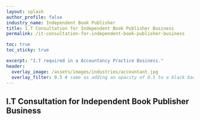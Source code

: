 ```yaml
---
layout: splash 
author_profile: false 
industry_name: Independent Book Publisher
title: I.T Consultation for Independent Book Publisher Business
permalink: /it-consultation-for-independent-book-publisher-business

toc: true
toc_sticky: true

excerpt: "I.T required in a Accountancy Practice Business."
header:
  overlay_image: /assets/images/industries/accountant.jpg
  overlay_filter: 0.5 # same as adding an opacity of 0.5 to a black background
---
```


## I.T Consultation for Independent Book Publisher Business